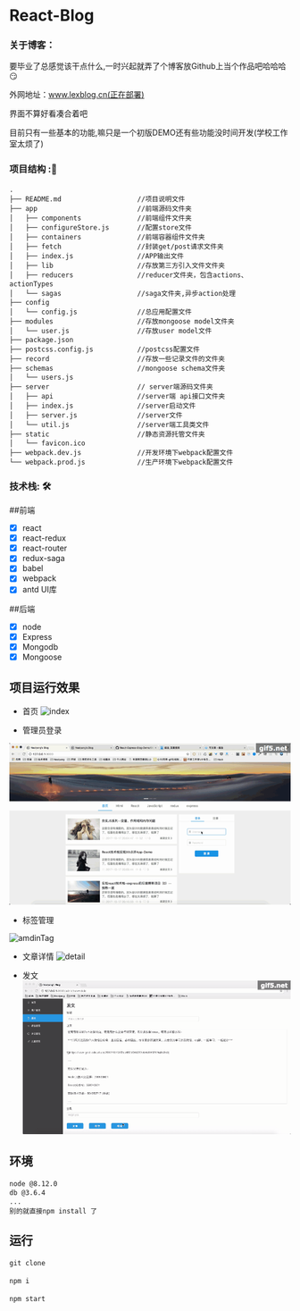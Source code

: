 # React-Blog
### 关于博客：
要毕业了总感觉该干点什么,一时兴起就弄了个博客放Github上当个作品吧哈哈哈😏

外网地址：www.lexblog.cn(正在部署)

界面不算好看凑合着吧

目前只有一些基本的功能,嘛只是一个初版DEMO还有些功能没时间开发(学校工作室太烦了)

### 项目结构 :📁
```
.
├── README.md                   //项目说明文件
├── app                         //前端源码文件夹
│   ├── components              //前端组件文件夹
│   ├── configureStore.js       //配置store文件
│   ├── containers              //前端容器组件文件夹
│   ├── fetch                   //封装get/post请求文件夹
│   ├── index.js                //APP输出文件
│   ├── lib                     //存放第三方引入文件文件夹
│   ├── reducers                //reducer文件夹，包含actions、actionTypes
│   └── sagas                   //saga文件夹,异步action处理
├── config                      
│   └── config.js               //总应用配置文件
├── modules                     //存放mongoose model文件夹
│   └── user.js                 //存放user model文件
├── package.json
├── postcss.config.js           //postcss配置文件
├── record                      //存放一些记录文件的文件夹
├── schemas                     //mongoose schema文件夹
│   └── users.js
├── server                      // server端源码文件夹
│   ├── api                     //server端 api接口文件夹
│   ├── index.js                //server启动文件
│   ├── server.js               //server文件
│   └── util.js                 //server端工具类文件
├── static                      //静态资源托管文件夹
│   └── favicon.ico
├── webpack.dev.js              //开发环境下webpack配置文件
└── webpack.prod.js             //生产环境下webpack配置文件
```

### 技术栈: 🛠

##前端

- [x] react
- [x] react-redux
- [x] react-router
- [x] redux-saga
- [x] babel
- [x] webpack
- [x] antd UI库

##后端

- [x] node
- [x] Express
- [x] Mongodb
- [x] Mongoose

## 项目运行效果
- 首页
![index](./record/2017-09-28%2010_25_45.gif)

- 管理员登录

![adminLogined](./record/adminLogined.gif)

- 标签管理

![amdinTag](./record/adminTag.gif)

- 文章详情
![detail](./record/checkArticleDetail.gif)

- 发文
![newArticle](./record/new_article.gif)

## 环境
```
node @8.12.0
db @3.6.4
...
别的就直接npm install 了

```
## 运行

    git clone 
    
    npm i
    
    npm start
